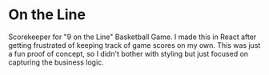 # On the Line

Scorekeeper for "9 on the Line" Basketball Game. I made this in React after getting frustrated of keeping track of game scores on my own. This was just a fun proof of concept, so I didn't bother with styling but just focused on capturing the business logic.
